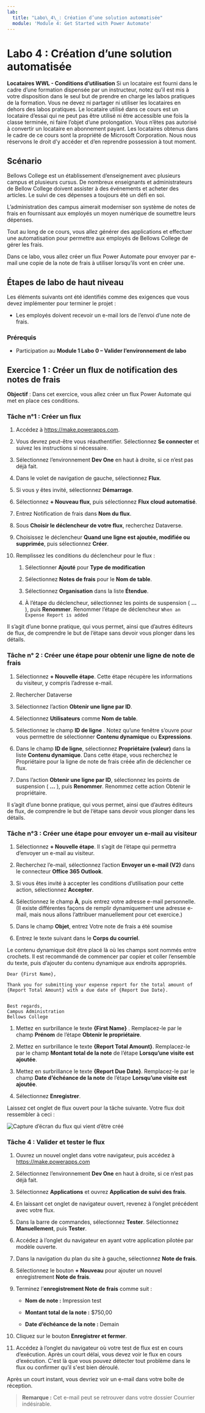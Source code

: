```yaml
---
lab:
  title: "Labo\_4\_: Création d’une solution automatisée"
  module: 'Module 4: Get Started with Power Automate'
---
```


# Labo 4 : Création d’une solution automatisée

**Locataires WWL - Conditions d’utilisation** Si un locataire est fourni dans le cadre d’une formation dispensée par un instructeur, notez qu’il est mis à votre disposition dans le seul but de prendre en charge les labos pratiques de la formation. Vous ne devez ni partager ni utiliser les locataires en dehors des labos pratiques. Le locataire utilisé dans ce cours est un locataire d’essai qui ne peut pas être utilisé ni être accessible une fois la classe terminée, ni faire l’objet d’une prolongation. Vous n’êtes pas autorisé à convertir un locataire en abonnement payant. Les locataires obtenus dans le cadre de ce cours sont la propriété de Microsoft Corporation. Nous nous réservons le droit d’y accéder et d’en reprendre possession à tout moment. 

## Scénario

Bellows College est un établissement d’enseignement avec plusieurs campus et plusieurs cursus. De nombreux enseignants et administrateurs de Bellow College doivent assister à des événements et acheter des articles. Le suivi de ces dépenses a toujours été un défi en soi. 

L’administration des campus aimerait moderniser son système de notes de frais en fournissant aux employés un moyen numérique de soumettre leurs dépenses. 

Tout au long de ce cours, vous allez générer des applications et effectuer une automatisation pour permettre aux employés de Bellows College de gérer les frais. 

Dans ce labo, vous allez créer un flux Power Automate pour envoyer par e-mail une copie de la note de frais à utiliser lorsqu’ils vont en créer une.

## Étapes de labo de haut niveau

Les éléments suivants ont été identifiés comme des exigences que vous devez implémenter pour terminer le projet :

- Les employés doivent recevoir un e-mail lors de l’envoi d’une note de frais. 

### Prérequis

- Participation au **Module 1 Labo 0 – Valider l’environnement de labo**

## Exercice 1 : Créer un flux de notification des notes de frais

**Objectif** : Dans cet exercice, vous allez créer un flux Power Automate qui met en place ces conditions. 

### Tâche n°1 : Créer un flux

1. Accédez à https://make.powerapps.com.

1. Vous devrez peut-être vous réauthentifier. Sélectionnez **Se connecter** et suivez les instructions si nécessaire.

1. Sélectionnez l’environnement **Dev One** en haut à droite, si ce n’est pas déjà fait.

1. Dans le volet de navigation de gauche, sélectionnez **Flux**.

1. Si vous y êtes invité, sélectionnez **Démarrage**.

1. Sélectionnez **+ Nouveau flux**, puis sélectionnez **Flux cloud automatisé**.

1. Entrez Notification de frais dans **Nom du flux**.

1. Sous **Choisir le déclencheur de votre flux**, recherchez Dataverse.

1. Choisissez le déclencheur **Quand une ligne est ajoutée, modifiée ou supprimée**, puis sélectionnez **Créer**.

1. Remplissez les conditions du déclencheur pour le flux :

    1. Sélectionner **Ajouté** pour **Type de modification**
    
    1. Sélectionnez **Notes de frais** pour le **Nom de table**.

    1. Sélectionnez **Organisation** dans la liste **Étendue**.

    1. À l’étape du déclencheur, sélectionnez les points de suspension ( **...** ), puis **Renommer**. Renommer l’étape de déclencheur `When an Expense Report is added` 

Il s’agit d’une bonne pratique, qui vous permet, ainsi que d’autres éditeurs de flux, de comprendre le but de l’étape sans devoir vous plonger dans les détails.

### Tâche n° 2 : Créer une étape pour obtenir une ligne de note de frais

1. Sélectionnez **+ Nouvelle étape**. Cette étape récupère les informations du visiteur, y compris l’adresse e-mail.

1. Rechercher Dataverse

1. Sélectionnez l’action **Obtenir une ligne par ID**.

1. Sélectionnez **Utilisateurs** comme **Nom de table**.

1. Sélectionnez le champ **ID de ligne** . Notez qu’une fenêtre s’ouvre pour vous permettre de sélectionner **Contenu dynamique** ou **Expressions**.

1. Dans le champ **ID de ligne**, sélectionnez **Propriétaire (valeur)** dans la liste **Contenu dynamique**. Dans cette étape, vous recherchez le Propriétaire pour la ligne de note de frais créée afin de déclencher ce flux. 

1. Dans l’action **Obtenir une ligne par ID**, sélectionnez les points de suspension ( **...** ), puis **Renommer**. Renommez cette action Obtenir le propriétaire.

Il s’agit d’une bonne pratique, qui vous permet, ainsi que d’autres éditeurs de flux, de comprendre le but de l’étape sans devoir vous plonger dans les détails.

### Tâche n°3 : Créer une étape pour envoyer un e-mail au visiteur

1. Sélectionnez **+ Nouvelle étape**. Il s’agit de l’étape qui permettra d’envoyer un e-mail au visiteur.

1. Recherchez l’e-mail, sélectionnez l’action **Envoyer un e-mail (V2)** dans le connecteur **Office 365 Outlook**.

1. Si vous êtes invité à accepter les conditions d’utilisation pour cette action, sélectionnez **Accepter**.

1. Sélectionnez le champ **À**, puis entrez votre adresse e-mail personnelle. (Il existe différentes façons de remplir dynamiquement une adresse e-mail, mais nous allons l’attribuer manuellement pour cet exercice.)  

1. Dans le champ **Objet**, entrez Votre note de frais a été soumise

1. Entrez le texte suivant dans le **Corps du courriel**.

Le contenu dynamique doit être placé là où les champs sont nommés entre crochets. Il est recommandé de commencer par copier et coller l’ensemble du texte, puis d’ajouter du contenu dynamique aux endroits appropriés.

    Dear {First Name},
    
    Thank you for submitting your expense report for the total amount of {Report Total Amount} with a due date of {Report Due Date}.
    
     
    Best regards,
    Campus Administration
    Bellows College

1. Mettez en surbrillance le texte **{First Name}** . Remplacez-le par le champ **Prénom** de l’étape **Obtenir le propriétaire**.

1. Mettez en surbrillance le texte **{Report Total Amount}**. Remplacez-le par le champ **Montant total de la note** de l’étape **Lorsqu’une visite est ajoutée**.

1. Mettez en surbrillance le texte **{Report Due Date}**. Remplacez-le par le champ **Date d’échéance de la note** de l’étape **Lorsqu’une visite est ajoutée**.

1. Sélectionnez **Enregistrer**.

Laissez cet onglet de flux ouvert pour la tâche suivante. Votre flux doit ressembler à ceci :

![Capture d’écran du flux qui vient d’être créé](media/lab-4-create-an-automated-solution-01.png)

### Tâche 4 : Valider et tester le flux

1. Ouvrez un nouvel onglet dans votre navigateur, puis accédez à https://make.powerapps.com

1. Sélectionnez l’environnement **Dev One** en haut à droite, si ce n’est pas déjà fait.

1. Sélectionnez **Applications** et ouvrez **Application de suivi des frais**.

1. En laissant cet onglet de navigateur ouvert, revenez à l’onglet précédent avec votre flux.

1. Dans la barre de commandes, sélectionnez **Tester**. Sélectionnez **Manuellement**, puis **Tester**.

1. Accédez à l’onglet du navigateur en ayant votre application pilotée par modèle ouverte.

1. Dans la navigation du plan du site à gauche, sélectionnez **Note de frais**.

1. Sélectionnez le bouton **+ Nouveau** pour ajouter un nouvel enregistrement **Note de frais**.

1. Terminez l’**enregistrement Note de frais** comme suit :

    - **Nom de note :** Impression test

    - **Montant total de la note :** $750,00

    - **Date d’échéance de la note :** Demain 

1. Cliquez sur le bouton **Enregistrer et fermer**.

1. Accédez à l’onglet du navigateur où votre test de flux est en cours d’exécution. Après un court délai, vous devez voir le flux en cours d’exécution. C'est là que vous pouvez détecter tout problème dans le flux ou confirmer qu’il s'est bien déroulé.

Après un court instant, vous devriez voir un e-mail dans votre boîte de réception. 

>**Remarque :** Cet e-mail peut se retrouver dans votre dossier Courrier indésirable.
